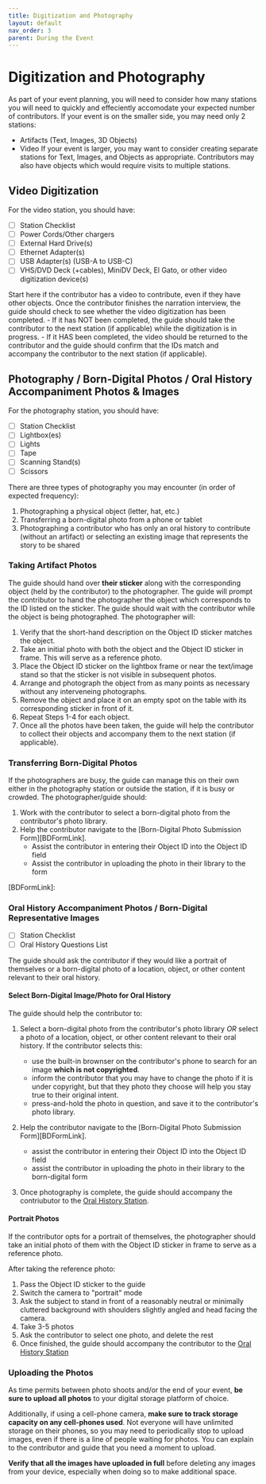 ```yaml
---
title: Digitization and Photography
layout: default
nav_order: 3
parent: During the Event
---
```


# Digitization and Photography

As part of your event planning, you will need to consider how many stations you will need to quickly and effeciently accomodate your expected number of contributors.
If your event is on the smaller side, you may need only 2 stations:
- Artifacts (Text, Images, 3D Objects)
- Video
If your event is larger, you may want to consider creating separate stations for Text, Images, and Objects as appropriate. 
Contributors may also have objects which would require visits to multiple stations.

## Video Digitization 

For the video station, you should have: 

- [ ] Station Checklist 
- [ ] Power Cords/Other chargers 
- [ ] External Hard Drive(s)
- [ ] Ethernet Adapter(s)
- [ ] USB Adapter(s) (USB-A to USB-C)
- [ ] VHS/DVD Deck (+cables), MiniDV Deck, El Gato, or other video digitization device(s)

Start here if the contributor has a video to contribute, even if they have other objects. 
Once the contributor finishes the narration interview, the guide should check to see whether the video digitization has been completed.
	- If it has NOT been completed, the guide should take the contributor to the next station (if applicable) while the digitization is in progress. 
	- If it HAS been completed, the video should be returned to the contributor and the guide should confirm that the IDs match and accompany the contributor to the next station (if applicable). 
	
## Photography / Born-Digital Photos / Oral History Accompaniment Photos & Images 

For the photography station, you should have: 

- [ ] Station Checklist 
- [ ] Lightbox(es)
- [ ] Lights 
- [ ] Tape 
- [ ] Scanning Stand(s)
- [ ] Scissors 

There are three types of photography you may encounter (in order of expected frequency): 

1. Photographing a physical object (letter, hat, etc.) 
1. Transferring a born-digital photo from a phone or tablet 
3. Photographing a contributor who has only an oral history to contribute (without an artifact) or selecting an existing image that represents the story to be shared 

### Taking Artifact Photos 

The guide should hand over **their sticker** along with the corresponding object (held by the contributor) to the photographer. The guide will prompt the contributor to hand the photographer the object which corresponds to the ID listed on the sticker. The guide should wait with the contributor while the object is being photographed. 
The photographer will: 
1. Verify that the short-hand description on the Object ID sticker matches the object. 
1. Take an initial photo with both the object and the Object ID sticker in frame. This will serve as a reference photo. 
1. Place the Object ID sticker on the lightbox frame or near the text/image stand so that the sticker is not visible in subsequent photos. 
1. Arrange and photograph the object from as many points as necessary without any interveneing photographs. 
1. Remove the object and place it on an empty spot on the table with its corresponding sticker in front of it.
1. Repeat Steps 1-4 for each object.
1. Once all the photos have been taken, the guide will help the contributor to collect their objects and accompany them to the next station (if applicable). 

### Transferring Born-Digital Photos

If the photographers are busy, the guide can manage this on their own either in the photography station or outside the station, if it is busy or crowded.
The photographer/guide should: 

1. Work with the contributor to select a born-digital photo from the contributor's photo library.
1. Help the contributor navigate to the [Born-Digital Photo Submission Form][BDFormLink].
	- Assist the contributor in entering their Object ID into the Object ID field
	- Assist the contributor in uploading the photo in their library to the form 

[BDFormLink]: 

### Oral History Accompaniment Photos / Born-Digital Representative Images 

- [ ] Station Checklist
- [ ] Oral History Questions List 

The guide should ask the contributor if they would like a portrait of themselves or a born-digital photo of a location, object, or other content relevant to their oral history. 

#### Select Born-Digital Image/Photo for Oral History 

The guide should help the contributor to: 

1. Select a born-digital photo from the contributor's photo library *OR* select a photo of a location, object, or other content relevant to their oral history. If the contributor selects this: 
	- use the built-in brownser on the contributor's phone to search for an image **which is not copyrighted**.
	- inform the contributor that you may have to change the photo if it is under copyright, but that they photo they choose will help you stay true to their original intent.
	- press-and-hold the photo in question, and save it to the contributor's photo library. 
	
1. Help the contributor navigate to the [Born-Digital Photo Submission Form][BDFormLink].
	- assist the contributor in entering their Object ID into the Object ID field 
	- assist the contributor in uploading the photo in their library to the born-digital form 

1. Once photography is complete, the guide should accompany the contriubutor to the [Oral History Station]({{site.url}}{{site.baseurl}}/docs/duringEvent/oralHistory/oralHistory.html).

#### Portrait Photos 

If the contributor opts for a portrait of themselves, the photographer should take an initial photo of them with the Object ID sticker in frame to serve as a reference photo. 

After taking the reference photo:

1. Pass the Object ID sticker to the guide 
1. Switch the camera to "portrait" mode
1. Ask the subject to stand in front of a reasonably neutral or minimally cluttered background with shoulders slightly angled and head facing the camera. 
1. Take 3-5 photos 
1. Ask the contributor to select one photo, and delete the rest 
1. Once finished, the guide should accompany the contributor to the [Oral History Station]({{site.url}}{{site.baseurl}}/docs/duringEvent/oralHistory/oralHistory.html)

### Uploading the Photos 

As time permits between photo shoots and/or the end of your event, **be sure to upload all photos** to your digital storage platform of choice. 

Additionally, if using a cell-phone camera, **make sure to track storage capacity on any cell-phones used**. Not everyone will have unlimited storage on their phones, so you may need to periodically stop to upload images, even if there is a line of people waiting for photos. You can explain to the contributor and guide that you need a moment to upload. 

**Verify that all the images have uploaded in full** before deleting any images from your device, especially when doing so to make additional space. 
